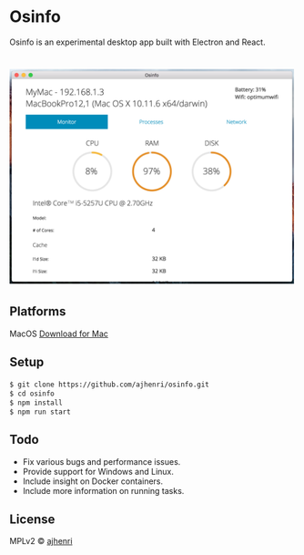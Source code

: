 # Osinfo 

Osinfo is an experimental desktop app built with Electron and React.

# <img src="resources/img/osinfo_screenshot.png" width="500"/>

## Platforms

MacOS [Download for Mac](https://github.com/ajhenri/osinfo/blob/master/Osinfo.dmg?raw=true)

## Setup

```
$ git clone https://github.com/ajhenri/osinfo.git
$ cd osinfo
$ npm install
$ npm run start
```

## Todo

* Fix various bugs and performance issues.
* Provide support for Windows and Linux.
* Include insight on Docker containers.
* Include more information on running tasks.

## License

MPLv2 © [ajhenri](https://github.com/ajhenri)
